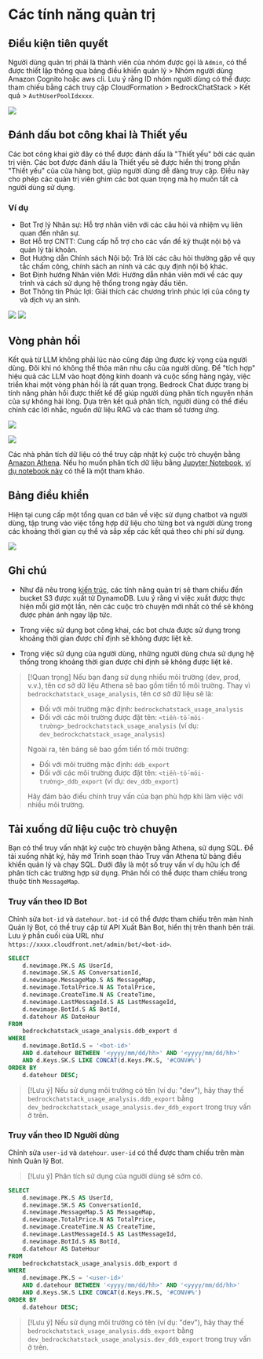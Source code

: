 # Các tính năng quản trị

## Điều kiện tiên quyết

Người dùng quản trị phải là thành viên của nhóm được gọi là `Admin`, có thể được thiết lập thông qua bảng điều khiển quản lý > Nhóm người dùng Amazon Cognito hoặc aws cli. Lưu ý rằng ID nhóm người dùng có thể được tham chiếu bằng cách truy cập CloudFormation > BedrockChatStack > Kết quả > `AuthUserPoolIdxxxx`.

![](./imgs/group_membership_admin.png)

## Đánh dấu bot công khai là Thiết yếu

Các bot công khai giờ đây có thể được đánh dấu là "Thiết yếu" bởi các quản trị viên. Các bot được đánh dấu là Thiết yếu sẽ được hiển thị trong phần "Thiết yếu" của cửa hàng bot, giúp người dùng dễ dàng truy cập. Điều này cho phép các quản trị viên ghim các bot quan trọng mà họ muốn tất cả người dùng sử dụng.

### Ví dụ

- Bot Trợ lý Nhân sự: Hỗ trợ nhân viên với các câu hỏi và nhiệm vụ liên quan đến nhân sự.
- Bot Hỗ trợ CNTT: Cung cấp hỗ trợ cho các vấn đề kỹ thuật nội bộ và quản lý tài khoản.
- Bot Hướng dẫn Chính sách Nội bộ: Trả lời các câu hỏi thường gặp về quy tắc chấm công, chính sách an ninh và các quy định nội bộ khác.
- Bot Định hướng Nhân viên Mới: Hướng dẫn nhân viên mới về các quy trình và cách sử dụng hệ thống trong ngày đầu tiên.
- Bot Thông tin Phúc lợi: Giải thích các chương trình phúc lợi của công ty và dịch vụ an sinh.

![](./imgs/admin_bot_menue.png)
![](./imgs/bot_store.png)

## Vòng phản hồi

Kết quả từ LLM không phải lúc nào cũng đáp ứng được kỳ vọng của người dùng. Đôi khi nó không thể thỏa mãn nhu cầu của người dùng. Để "tích hợp" hiệu quả các LLM vào hoạt động kinh doanh và cuộc sống hàng ngày, việc triển khai một vòng phản hồi là rất quan trọng. Bedrock Chat được trang bị tính năng phản hồi được thiết kế để giúp người dùng phân tích nguyên nhân của sự không hài lòng. Dựa trên kết quả phân tích, người dùng có thể điều chỉnh các lời nhắc, nguồn dữ liệu RAG và các tham số tương ứng.

![](./imgs/feedback_loop.png)

![](./imgs/feedback-using-claude-chat.png)

Các nhà phân tích dữ liệu có thể truy cập nhật ký cuộc trò chuyện bằng [Amazon Athena](https://aws.amazon.com/jp/athena/). Nếu họ muốn phân tích dữ liệu bằng [Jupyter Notebook](https://jupyter.org/), [ví dụ notebook này](../examples/notebooks/feedback_analysis_example.ipynb) có thể là một tham khảo.

## Bảng điều khiển

Hiện tại cung cấp một tổng quan cơ bản về việc sử dụng chatbot và người dùng, tập trung vào việc tổng hợp dữ liệu cho từng bot và người dùng trong các khoảng thời gian cụ thể và sắp xếp các kết quả theo chi phí sử dụng.

![](./imgs/admin_bot_analytics.png)

## Ghi chú

- Như đã nêu trong [kiến trúc](../README.md#architecture), các tính năng quản trị sẽ tham chiếu đến bucket S3 được xuất từ DynamoDB. Lưu ý rằng vì việc xuất được thực hiện mỗi giờ một lần, nên các cuộc trò chuyện mới nhất có thể sẽ không được phản ánh ngay lập tức.

- Trong việc sử dụng bot công khai, các bot chưa được sử dụng trong khoảng thời gian được chỉ định sẽ không được liệt kê.

- Trong việc sử dụng của người dùng, những người dùng chưa sử dụng hệ thống trong khoảng thời gian được chỉ định sẽ không được liệt kê.

> [!Quan trọng]
> Nếu bạn đang sử dụng nhiều môi trường (dev, prod, v.v.), tên cơ sở dữ liệu Athena sẽ bao gồm tiền tố môi trường. Thay vì `bedrockchatstack_usage_analysis`, tên cơ sở dữ liệu sẽ là:
>
> - Đối với môi trường mặc định: `bedrockchatstack_usage_analysis`
> - Đối với các môi trường được đặt tên: `<tiền-tố-môi-trường>_bedrockchatstack_usage_analysis` (ví dụ: `dev_bedrockchatstack_usage_analysis`)
>
> Ngoài ra, tên bảng sẽ bao gồm tiền tố môi trường:
>
> - Đối với môi trường mặc định: `ddb_export`
> - Đối với các môi trường được đặt tên: `<tiền-tố-môi-trường>_ddb_export` (ví dụ: `dev_ddb_export`)
>
> Hãy đảm bảo điều chỉnh truy vấn của bạn phù hợp khi làm việc với nhiều môi trường.

## Tải xuống dữ liệu cuộc trò chuyện

Bạn có thể truy vấn nhật ký cuộc trò chuyện bằng Athena, sử dụng SQL. Để tải xuống nhật ký, hãy mở Trình soạn thảo Truy vấn Athena từ bảng điều khiển quản lý và chạy SQL. Dưới đây là một số truy vấn ví dụ hữu ích để phân tích các trường hợp sử dụng. Phản hồi có thể được tham chiếu trong thuộc tính `MessageMap`.

### Truy vấn theo ID Bot

Chỉnh sửa `bot-id` và `datehour`. `bot-id` có thể được tham chiếu trên màn hình Quản lý Bot, có thể truy cập từ API Xuất Bản Bot, hiển thị trên thanh bên trái. Lưu ý phần cuối của URL như `https://xxxx.cloudfront.net/admin/bot/<bot-id>`.

```sql
SELECT
    d.newimage.PK.S AS UserId,
    d.newimage.SK.S AS ConversationId,
    d.newimage.MessageMap.S AS MessageMap,
    d.newimage.TotalPrice.N AS TotalPrice,
    d.newimage.CreateTime.N AS CreateTime,
    d.newimage.LastMessageId.S AS LastMessageId,
    d.newimage.BotId.S AS BotId,
    d.datehour AS DateHour
FROM
    bedrockchatstack_usage_analysis.ddb_export d
WHERE
    d.newimage.BotId.S = '<bot-id>'
    AND d.datehour BETWEEN '<yyyy/mm/dd/hh>' AND '<yyyy/mm/dd/hh>'
    AND d.Keys.SK.S LIKE CONCAT(d.Keys.PK.S, '#CONV#%')
ORDER BY
    d.datehour DESC;
```

> [!Lưu ý]
> Nếu sử dụng môi trường có tên (ví dụ: "dev"), hãy thay thế `bedrockchatstack_usage_analysis.ddb_export` bằng `dev_bedrockchatstack_usage_analysis.dev_ddb_export` trong truy vấn ở trên.

### Truy vấn theo ID Người dùng

Chỉnh sửa `user-id` và `datehour`. `user-id` có thể được tham chiếu trên màn hình Quản lý Bot.

> [!Lưu ý]
> Phân tích sử dụng của người dùng sẽ sớm có.

```sql
SELECT
    d.newimage.PK.S AS UserId,
    d.newimage.SK.S AS ConversationId,
    d.newimage.MessageMap.S AS MessageMap,
    d.newimage.TotalPrice.N AS TotalPrice,
    d.newimage.CreateTime.N AS CreateTime,
    d.newimage.LastMessageId.S AS LastMessageId,
    d.newimage.BotId.S AS BotId,
    d.datehour AS DateHour
FROM
    bedrockchatstack_usage_analysis.ddb_export d
WHERE
    d.newimage.PK.S = '<user-id>'
    AND d.datehour BETWEEN '<yyyy/mm/dd/hh>' AND '<yyyy/mm/dd/hh>'
    AND d.Keys.SK.S LIKE CONCAT(d.Keys.PK.S, '#CONV#%')
ORDER BY
    d.datehour DESC;
```

> [!Lưu ý]
> Nếu sử dụng môi trường có tên (ví dụ: "dev"), hãy thay thế `bedrockchatstack_usage_analysis.ddb_export` bằng `dev_bedrockchatstack_usage_analysis.dev_ddb_export` trong truy vấn ở trên.